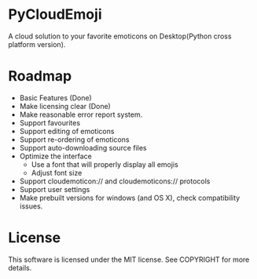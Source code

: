 PyCloudEmoji
============

A cloud solution to your favorite emoticons on Desktop(Python cross platform version).


Roadmap
=======

- Basic Features (Done)
- Make licensing clear (Done)
- Make reasonable error report system.
- Support favourites
- Support editing of emoticons
- Support re-ordering of emoticons
- Support auto-downloading source files
- Optimize the interface
    - Use a font that will properly display all emojis
    - Adjust font size
- Support cloudemoticon:// and cloudemoticons:// protocols
- Support user settings
- Make prebuilt versions for windows (and OS X), check compatibility issues.

License
=======

This software is licensed under the MIT license.
See COPYRIGHT for more details.
